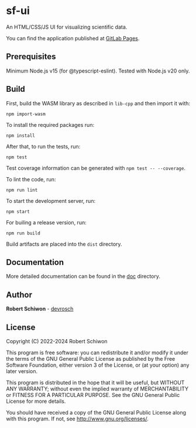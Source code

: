 # sf-ui

An HTML/CSS/JS UI for visualizing scientific data.

You can find the application published at [GitLab Pages](https://devrosch.gitlab.io/sf/index.html).

## Prerequisites

Minimum Node.js v15 (for @typescript-eslint). Tested with Node.js v20 only.

## Build

First, build the WASM library as described in `lib-cpp` and then import it with:

```
npm import-wasm
```

To install the required packages run:

```
npm install
```

After that, to run the tests, run:

```
npm test
```

Test coverage information can be generated with `npm test -- --coverage`.

To lint the code, run:

```
npm run lint
```

To start the development server, run:

```
npm start
```

For builing a release version, run:

```
npm run build
```

Build artifacts are placed into the `dist` directory.

## Documentation

More detailed documentation can be found in the [doc](doc) directory.

## Author

**Robert Schiwon** - [devrosch](https://gitlab.com/devrosch)

## License

Copyright (C) 2022-2024 Robert Schiwon

This program is free software: you can redistribute it and/or modify it under the terms of the GNU General Public License as published by the Free Software Foundation, either version 3 of the License, or (at your option) any later version.

This program is distributed in the hope that it will be useful, but WITHOUT ANY WARRANTY; without even the implied warranty of MERCHANTABILITY or FITNESS FOR A PARTICULAR PURPOSE. See the GNU General Public License for more details.

You should have received a copy of the GNU General Public License along with this program. If not, see <http://www.gnu.org/licenses/>.
